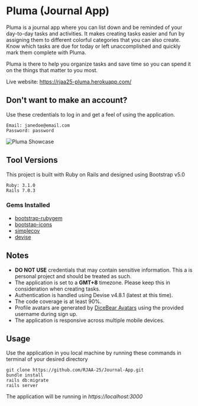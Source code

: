 # Pluma (Journal App)

Pluma is a journal app where you can list down and be reminded of your day-to-day tasks and activities. It makes creating tasks easier and fun by assigning them to different colorful categories that you can also create. Know which tasks are due for today or left unaccomplished and quickly mark them complete with Pluma. 

Pluma is there to help you organize tasks and save time so you can spend it on the things that matter to you most.

Live website: https://rjaa25-pluma.herokuapp.com/

## Don't want to make an account? 
Use these credentials to log in and get a feel of using the application.
```
Email: janedoe@email.com
Password: password
```
![Pluma Showcase](https://user-images.githubusercontent.com/88828088/181020880-b30ef1a7-e676-40d5-ba0c-3bd0e1f39f99.png)

## Tool Versions

This project is built with Ruby on Rails and designed using Bootstrap v5.0
```
Ruby: 3.1.0
Rails 7.0.3
```
### Gems Installed
- [bootstrap-rubygem](https://github.com/twbs/bootstrap-rubygem)
- [bootstap-icons](https://github.com/marcelolx/bootstrap-icons)
- [simplecov](https://github.com/simplecov-ruby/simplecov)
- [devise](https://github.com/heartcombo/devise)

## Notes
- **DO NOT USE** credentials that may contain sensitive information. This a is personal project and should be treated as such.
- The application is set to a **GMT+8** timezone. Please keep this in consideration when creating tasks.
- Authentication is handled using Devise v4.8.1 (latest at this time).
- The code coverage is at least 90%.
- Profile avatars are generated by [DiceBear Avatars](https://avatars.dicebear.com/styles/avataaars) using the provided username during sign up. 
- The application is responsive across multiple mobile devices.

## Usage
Use the application in you local machine by running these commands in terminal of your desired directory
```
git clone https://github.com/RJAA-25/Journal-App.git
bundle install
rails db:migrate
rails server
```
The application will be running in *https://localhost:3000*

